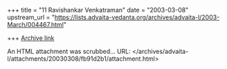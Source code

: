 +++
title = "11 Ravishankar Venkatraman"
date = "2003-03-08"
upstream_url = "https://lists.advaita-vedanta.org/archives/advaita-l/2003-March/004467.html"

+++
[Archive link](https://lists.advaita-vedanta.org/archives/advaita-l/2003-March/004467.html)

An HTML attachment was scrubbed...
URL: </archives/advaita-l/attachments/20030308/fb91d2b1/attachment.html>
